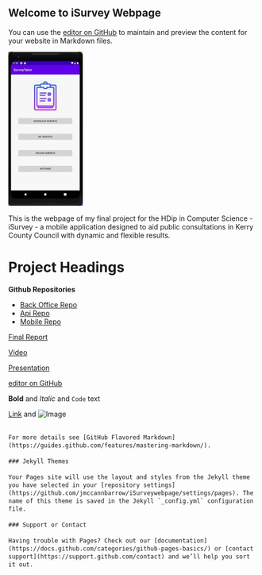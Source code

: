 ## Welcome to iSurvey Webpage

You can use the [editor on GitHub](https://github.com/jmccannbarrow/iSurveywebpage/edit/gh-pages/index.md) to maintain and preview the content for your website in Markdown files.

 ![Image class="center"](https://github.com/jmccannbarrow/iSurveywebpage/blob/gh-pages/Capturenewa.jpg)

This is the webpage of my final project for the HDip in Computer Science - iSurvey - a mobile application designed to aid public consultations in Kerry County Council with dynamic and flexible results.

# Project Headings

  **Github Repositories**
 - [Back Office Repo](https://github.com/jmccannbarrow/iSurveybackoffice)
 - [Api Repo](https://github.com/jmccannbarrow/isurveyapi)
 - [Mobile Repo](https://github.com/jmccannbarrow/isurveymobileapplication)

 [Final Report](https://github.com/jmccannbarrow/iSurveywebpage/blob/gh-pages/finalreport.pdf)
 
 [Video](https://www.youtube.com/watch?v=ZQMRzozTHyU&feature=youtu.be)
 
 [Presentation](https://www.youtube.com/watch?v=ZQMRzozTHyU&feature=youtu.be)


[editor on GitHub](https://www.kerrycoco.ie)


**Bold** and _Italic_ and `Code` text

[Link](url) and ![Image](src)
```

For more details see [GitHub Flavored Markdown](https://guides.github.com/features/mastering-markdown/).

### Jekyll Themes

Your Pages site will use the layout and styles from the Jekyll theme you have selected in your [repository settings](https://github.com/jmccannbarrow/iSurveywebpage/settings/pages). The name of this theme is saved in the Jekyll `_config.yml` configuration file.

### Support or Contact

Having trouble with Pages? Check out our [documentation](https://docs.github.com/categories/github-pages-basics/) or [contact support](https://support.github.com/contact) and we’ll help you sort it out.
